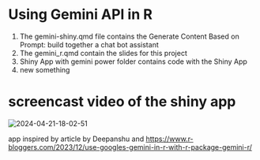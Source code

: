 # Using Gemini API in R 

1. The gemini-shiny.qmd file contains the Generate Content Based on Prompt: build together a chat bot assistant
2. The gemini_r.qmd contain the slides for this project
3. Shiny App with gemini power folder contains code with the Shiny App
4. new something


# screencast video of the shiny app



![2024-04-21-18-02-51](https://github.com/KaraniWachira/gemini_in_R/assets/61309573/66c06e5d-c13a-4e56-865d-8412e11c12aa)









app inspired by article by Deepanshu and https://www.r-bloggers.com/2023/12/use-googles-gemini-in-r-with-r-package-gemini-r/
